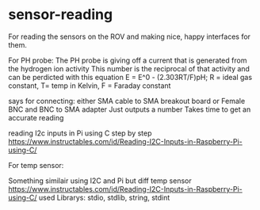 # sensor-reading
For reading the sensors on the ROV and making nice, happy interfaces for them.

For PH probe:
The PH probe is giving off a current that is generated from the hydrogen ion activity
This number is the reciprocal of that activity and can be perdicted with this equation
E = E^0 - (2.303RT/F)pH; R = ideal gas constant, T= temp in Kelvin, F = Faraday constant

says for connecting: either SMA cable to SMA breakout board or Female BNC and BNC to SMA adapter
Just outputs a number
Takes time to get an accurate reading 

reading I2c inputs in Pi using C step by step
https://www.instructables.com/id/Reading-I2C-Inputs-in-Raspberry-Pi-using-C/


For temp sensor:


Something similair using I2C and Pi but diff temp sensor
https://www.instructables.com/id/Reading-I2C-Inputs-in-Raspberry-Pi-using-C/
used Librarys: stdio, stdlib, string, stdint
